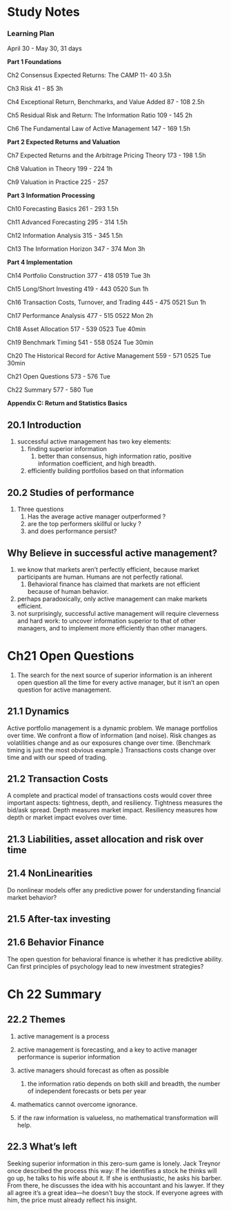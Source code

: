 # Study Notes

### Learning Plan

April 30 - May 30, 31 days

__Part 1 Foundations__

Ch2 Consensus Expected Returns: The CAMP   11- 40  3.5h

Ch3 Risk  41 - 85  3h

Ch4 Exceptional Return, Benchmarks, and Value Added  87 - 108 2.5h

Ch5 Residual Risk and Return: The Information Ratio 109 - 145  2h

Ch6 The Fundamental Law of Active Management 147 - 169 1.5h

__Part 2 Expected Returns and Valuation__

Ch7 Expected Returns and the Arbitrage Pricing Theory 173 - 198 1.5h

Ch8 Valuation in Theory 199 - 224  1h

Ch9 Valuation in Practice 225 - 257

__Part 3 Information Processing__

Ch10 Forecasting Basics  261 - 293  1.5h

Ch11 Advanced Forecasting 295 - 314  1.5h

Ch12 Information Analysis 315 - 345  1.5h

Ch13 The Information Horizon 347 - 374  Mon  3h

__Part 4 Implementation__

Ch14 Portfolio Construction 377 - 418 0519  Tue  3h

Ch15 Long/Short Investing 419 - 443 0520 Sun 1h

Ch16 Transaction Costs, Turnover, and Trading 445 - 475 0521 Sun 1h

Ch17 Performance Analysis 477 - 515 0522 Mon  2h

Ch18 Asset Allocation 517 - 539 0523 Tue  40min

Ch19 Benchmark Timing  541 - 558  0524 Tue  30min

Ch20 The Historical Record for Active Management 559 - 571 0525 Tue  30min  

Ch21 Open Questions 573 - 576 Tue

Ch22 Summary 577 - 580 Tue

__Appendix C: Return and Statistics Basics__

## 20.1 Introduction

1. successful active management has two key elements:
   1. finding superior information
      1. better than consensus, high information ratio, positive information coefficient, and high breadth.
   2. efficiently building portfolios based on that information

## 20.2 Studies of performance

1. Three questions
   1. Has the average active manager outperformed ?
   2.  are the top performers skillful or lucky ?
   3.  and does performance persist?

## Why Believe in successful active management?

1. we know that markets aren’t perfectly efficient, because market participants are human. Humans are not perfectly rational.
   1. Behavioral finance has claimed that markets are not efficient because of human behavior.
2. perhaps paradoxically, only active management can make markets efficient.
3. not surprisingly, successful active management will require cleverness and hard work: to uncover information superior to that of other managers, and to
   implement more efficiently than other managers.

# Ch21 Open Questions

1. The search for the next source of superior information is an inherent open question all the time for every active manager, but it isn’t an open question for active management.

## 21.1 Dynamics

Active portfolio management is a dynamic problem. We manage portfolios over time. We confront a flow of information (and noise). Risk changes as volatilities change and as our exposures change over time. (Benchmark timing is just the most obvious example.) Transactions costs change over time and with our speed of trading.

## 21.2 Transaction Costs

A complete and practical model of transactions costs would cover three important aspects: tightness, depth, and resiliency. Tightness measures the bid/ask spread. Depth measures market impact. Resiliency measures how depth or market impact
evolves over time.

## 21.3 Liabilities, asset allocation and risk over time

## 21.4 NonLinearities

Do nonlinear models offer any predictive power for understanding financial market behavior?

## 21.5 After-tax investing

## 21.6 Behavior Finance

The open question for behavioral finance is whether it has predictive ability. Can first principles of psychology lead to new investment strategies?

# Ch 22 Summary

## 22.2 Themes

1. active management is a process

2. active management is forecasting, and a key to active manager performance is superior information
3. active managers should forecast as often as possible
   1.  the information ratio depends on both skill and breadth, the number of independent forecasts or bets per year
4.  mathematics cannot overcome ignorance.
   1. if the raw information is valueless, no mathematical transformation will help.

## 22.3 What’s left

Seeking superior information in this zero-sum game is lonely. Jack Treynor once described the process this way: If he identifies a stock he thinks will go up, he talks to his wife about it. If she is enthusiastic, he asks his barber. From there, he discusses the idea with his accountant and his lawyer. If they all agree it’s a great idea—he doesn’t buy the stock. If everyone agrees with him, the price must already reflect his insight.

